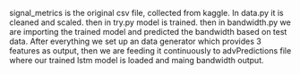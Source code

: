 signal_metrics is the original csv file, collected from kaggle. In data.py it is cleaned and scaled. then in try.py model is trained. then in bandwidth.py we are importing the trained model and predicted the bandwidth based on test data. After everything we set up an data generator which provides 3 features as output, then we are feeding it continuously to advPredictions file where our trained lstm model is loaded and maing bandwidth output. 
